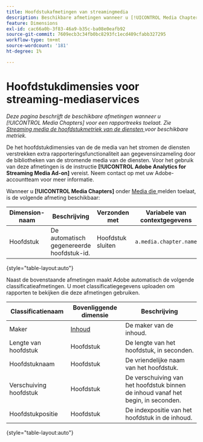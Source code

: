 ```yaml
---
title: Hoofdstukafmetingen van streamingmedia
description: Beschikbare afmetingen wanneer u [!UICONTROL Media Chapters] inschakelt voor een rapportsuite.
feature: Dimensions
exl-id: cac66a0b-3f83-46a9-b35c-ba08e0eafb92
source-git-commit: 7609ecb3c34fb0bc8293fc1ecd409cfabb327295
workflow-type: tm+mt
source-wordcount: '181'
ht-degree: 1%

---
```


# Hoofdstukdimensies voor streaming-mediaservices

*Deze pagina beschrijft de beschikbare afmetingen wanneer u [!UICONTROL Media Chapters] voor een rapportreeks toelaat. Zie [ Streaming media de hoofdstukmetriek van de diensten ](../metrics/sm-chapters.md) voor beschikbare metriek.*

De het hoofdstukdimensies van de de media van het stromen de diensten verstrekken extra rapporteringsfunctionaliteit aan gegevensinzameling door de bibliotheken van de stromende media van de diensten. Voor het gebruik van deze afmetingen is de instructie **[!UICONTROL Adobe Analytics for Streaming Media Ad-on]** vereist. Neem contact op met uw Adobe-accountteam voor meer informatie.

Wanneer u **[!UICONTROL Media Chapters]** onder [ Media die ](/help/admin/admin/c-manage-report-suites/c-edit-report-suites/media-management.md) melden toelaat, is de volgende afmeting beschikbaar:

| Dimension-naam | Beschrijving | Verzonden met | Variabele van contextgegevens |
| --- | --- | --- | --- |
| Hoofdstuk | De automatisch gegenereerde hoofdstuk-id. | Hoofdstuk sluiten | `a.media.chapter.name` |

{style="table-layout:auto"}

Naast de bovenstaande afmetingen maakt Adobe automatisch de volgende classificatieafmetingen. U moet classificatiegegevens uploaden om rapporten te bekijken die deze afmetingen gebruiken.

| Classificatienaam | Bovenliggende dimensie | Beschrijving |
| --- | --- | --- |
| Maker | [ Inhoud ](sm-core.md) | De maker van de inhoud. |
| Lengte van hoofdstuk | Hoofdstuk | De lengte van het hoofdstuk, in seconden. |
| Hoofdstuknaam | Hoofdstuk | De vriendelijke naam van het hoofdstuk. |
| Verschuiving hoofdstuk | Hoofdstuk | De verschuiving van het hoofdstuk binnen de inhoud vanaf het begin, in seconden. |
| Hoofdstukpositie | Hoofdstuk | De indexpositie van het hoofdstuk in de inhoud. |

{style="table-layout:auto"}
